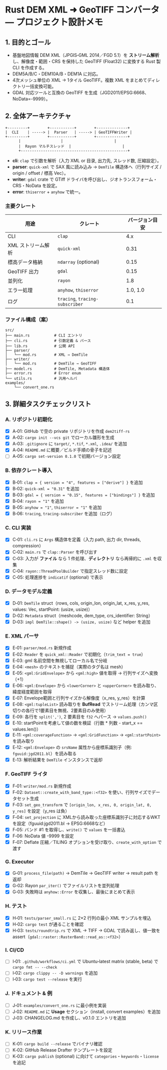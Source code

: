 # Rust DEM XML ➜ GeoTIFF コンバータ — プロジェクト設計メモ

## 1. 目的とゴール

* 基盤地図情報 DEM XML（JPGIS‑GML 2014／FGD 5.1）を **ストリーム解析**し、解像度・範囲・CRS を保持した GeoTIFF (Float32) に変換する Rust 製 CLI を作成する。
* DEM5A/B/C・DEM10A/B・DEM1A に対応。
* 4次メッシュ単位の XML → 1タイル GeoTIFF。複数 XML をまとめてディレクトリ一括変換可能。
* GDAL 対応ツールと互換の GeoTIFF を生成（JGD2011/EPSG:6668、NoData=-9999）。

## 2. 全体アーキテクチャ

```text
+---------+        +-----------+        +--------------+
|  CLI    | -----> |  Parser   | -----> | GeoTIFFWriter |
+---------+        +-----------+        +--------------+
      |                  |                       |
      |  Rayon マルチスレッド  |                       |
      +------------------------------------------------+
```

* **cli**: `clap` で引数を解析（入力 XML or 目录, 出力先, スレッド数, 圧縮設定）。
* **parser**: `quick-xml` で SAX 風に読み込み → `DemTile` 構造体へ（行列サイズ / origin / offset / 標高 Vec<f32>）。
* **writer**: `gdal` crate で GTiff ドライバを呼び出し、ジオトランスフォーム・CRS・NoData を設定。
* **error**: `thiserror` + `anyhow` で統一。

### 主要クレート

| 用途               | クレート                        | バージョン目安 |
| ------------------ | ------------------------------- | -------------- |
| CLI                | `clap`                          | 4.x            |
| XML ストリーム解析 | `quick-xml`                     | 0.31           |
| 標高データ格納     | `ndarray` (optional)            | 0.15           |
| GeoTIFF 出力       | `gdal`                          | 0.15           |
| 並列化             | `rayon`                         | 1.8            |
| エラー処理         | `anyhow`, `thiserror`           | 1.0, 1.0       |
| ログ               | `tracing`, `tracing-subscriber` | 0.1            |

### ファイル構成（案）

```text
src/
├── main.rs           # CLI エントリ
├── cli.rs            # 引数定義 & パース
├── lib.rs            # 公開 API
├── parser/
│   └── mod.rs        # XML → DemTile
├── writer/
│   └── mod.rs        # DemTile → GeoTIFF
├── model.rs          # DemTile, Metadata 構造体
├── error.rs          # Error enum
└── utils.rs          # 汎用ヘルパ
examples/
    └── convert_one.rs
```

## 3. 詳細タスクチェックリスト

### A. リポジトリ初期化

* [x] A‑01: GitHub で空の private リポジトリを作成 `dem2tiff-rs`
* [x] A‑02: `cargo init --vcs git` でローカル雛形を生成
* [x] A‑03: `.gitignore` に `target/`, `*.tif`, `*.xml`, `.idea/` を追加
* [x] A‑04: `README.md` に概要／ビルド手順の骨子を記述
* [ ] A‑05: `cargo set-version 0.1.0` で初期バージョン設定

### B. 依存クレート導入

* [x] B‑01: `clap = { version = "4", features = ["derive"] }` を追加
* [x] B‑02: `quick-xml = "0.31"` を追加
* [x] B‑03: `gdal = { version = "0.15", features = ["bindings"] }` を追加
* [x] B‑04: `rayon = "1"` を追加
* [x] B‑05: `anyhow = "1"`, `thiserror = "1"` を追加
* [x] B‑06: `tracing`, `tracing-subscriber` を追加（ログ）

### C. CLI 実装

* [x] C‑01: `cli.rs` に `Args` 構造体を定義（入力 path, 出力 dir, threads, compression）
* [x] C‑02: `main.rs` で `clap::Parser` を呼び出す
* [x] C‑03: 入力が **ファイル** なら 1 件処理、**ディレクトリ** なら再帰的に `.xml` を収集
* [x] C‑04: `rayon::ThreadPoolBuilder` で指定スレッド数に設定
* [x] C‑05: 処理進捗を `indicatif` (optional) で表示

### D. データモデル定義

* [x] D‑01: `DemTile` struct（rows, cols, origin\_lon, origin\_lat, x\_res, y\_res, values: Vec<f32>, startPoint: (usize, usize)）
* [x] D‑02: `Metadata` struct（meshcode, dem\_type, crs\_identifier: String）
* [x] D‑03: `impl DemTile::shape() -> (usize, usize)` など helper を追加

### E. XML パーサ

* [x] E‑01: `parser/mod.rs` 新規作成
* [x] E‑02: `Reader` を `quick_xml::Reader` で初期化（`trim_text = true`）
* [x] E‑03: gml 名前空間を無視してローカル名で分岐
* [x] E‑04: `<mesh>` のテキストを捕捉（実際のタグ名は mesh）
* [x] E‑05: `<gml:GridEnvelope>` から `<gml:high>` 値を取得 → 行列サイズへ変換（+1）
* [x] E‑06: `<gml:Envelope>` から `<lowerCorner>` と `<upperCorner>` を読み取り、緯度経度範囲を取得
* [x] E‑07: Envelope範囲と行列サイズから解像度（x\_res, y\_res）を計算
* [x] E‑08: `<gml:tupleList>` 読み取りを **BufRead** でストリーム処理（カンマ区切りの各行で1要素目を無視、2要素目のみ使用）
* [x] E‑09: 各行を `split(',')`, 2 要素目を `f32` へパース → `values.push()`
* [x] E‑10: startPointを考慮して値の数を検証（行数 \* 列数 - start_x == values.len()）
* [x] E‑11: `<gml:coverageFunction>` → `<gml:GridFunction>` → `<gml:startPoint>` を読み取り
* [x] E‑12: `<gml:Envelope>` の `srsName` 属性から座標系識別子（例: `fguuid:jgd2011.bl`）を読み取る
* [x] E‑13: 解析結果を `DemTile` インスタンスで返却

### F. GeoTIFF ライタ

* [x] F‑01: `writer/mod.rs` 新規作成
* [x] F‑02: `Dataset::create_with_band_type::<f32>` を使い、行列サイズでデータセット生成
* [x] F‑03: `set_geo_transform` で `[origin_lon, x_res, 0, origin_lat, 0, y_res]` を設定（y\_res は負）
* [x] F‑04: `set_projection` に XMLから読み取った座標系識別子に対応するWKTを設定（fguuid:jgd2011.bl → EPSG:6668など）
* [x] F‑05: バンド #1 を取得し、`write()` で `values` を一括書込
* [x] F‑06: NoData 値 -9999 を設定
* [x] F‑07: Deflate 圧縮／TILING オプションを受け取り、`create_with_option` で渡す

### G. Executor

* [x] G‑01: `process_file(path)` → DemTile → GeoTIFF writer → result path を返却
* [x] G‑02: Rayon `par_iter()` でファイルリストを並列処理
* [x] G‑03: 失敗時は `anyhow::Error` を収集し、最後にまとめて表示

### H. テスト

* [x] H‑01: `tests/parser_small.rs` に 2×2 行列の最小 XML サンプルを埋込
* [x] H‑02: `cargo test` が通ることを確認
* [x] H‑03: `tests/roundtrip.rs` で XML → TIFF → GDAL で読み返し、値一致を assert（`gdal::raster::RasterBand::read_as::<f32>`）

### I. CI/CD

* [ ] I‑01: `.github/workflows/ci.yml` で Ubuntu‐latest matrix (stable, beta) で `cargo fmt -- --check`
* [ ] I‑02: `cargo clippy -- -D warnings` を追加
* [ ] I‑03: `cargo test --release` を実行

### J. ドキュメント & 例

* [ ] J‑01: `examples/convert_one.rs` に最小例を実装
* [ ] J‑02: `README.md` に **Usage** セクション（install, convert examples）を追加
* [ ] J‑03: CHANGELOG.md を作成し、v0.1.0 エントリを追加

### K. リリース作業

* [ ] K‑01: `cargo build --release` でバイナリ確認
* [ ] K‑02: GitHub Release Drafter テンプレートを設定
* [ ] K‑03: `cargo publish` (optional) に向けて `categories`・`keywords`・`license` を追記
